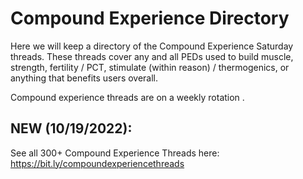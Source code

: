 # Compound Experience Directory

Here we will keep a directory of the Compound Experience Saturday threads. These threads cover any and all PEDs used to build muscle, strength, fertility / PCT, stimulate (within reason) / thermogenics, or anything that benefits users overall.

Compound experience threads are on a weekly rotation .

## NEW (10/19/2022): 

See all 300+ Compound Experience Threads here: https://bit.ly/compoundexperiencethreads